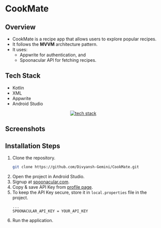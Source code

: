 # CookMate

## Overview

- CookMate is a recipe app that allows users to explore popular recipes.
- It follows the **MVVM** architecture pattern.
- It uses:
  - Appwrite for authentication, and
  - Spoonacular API for fetching recipes.

## Tech Stack

- Kotlin
- XML
- Appwrite
- Android Studio

<p align="center">
    <a href="https://www.divyanshgemini.dev/">
        <img src="https://skillicons.dev/icons?i=androidstudio,kotlin,appwrite" alt="tech stack" />
    </a>
</p>

## Screenshots

## Installation Steps

1. Clone the repository.
   ```bash
   git clone https://github.com/Divyansh-Gemini/CookMate.git
   ```
2. Open the project in Android Studio.
3. Signup at [spoonacular.com](https://spoonacular.com/food-api/console#Dashboard).
4. Copy & save API Key from [profile page](https://spoonacular.com/food-api/console#Profile).
5. To keep the API Key secure, store it in `local.properties` file in the project.
   ```
   ...
   SPOONACULAR_API_KEY = YOUR_API_KEY
   ```
6. Run the application.
